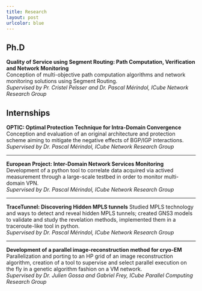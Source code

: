 ```yaml
---
title: Research
layout: post
urlcolor: blue
--- 
```


## Ph.D  

**Quality of Service using Segment Routing: Path Computation, Verification and Network Monitoring**  
Conception of multi-objective path computation algorithms and network monitoring solutions using Segment Routing.  
*Supervised by Pr. Cristel Pelsser and Dr. Pascal Mérindol, ICube Network Research Group*   

## Internships 

**OPTIC: Optimal Protection Technique for Intra-Domain Convergence**  
Conception and evaluation of an original architecture and protection scheme aiming to mitigate the negative effects of BGP/IGP interactions.  
*Supervised by Dr. Pascal Mérindol, ICube Network Research Group*  

---

**European Project: Inter-Domain Network Services Monitoring**  
Development of a python tool to correlate data acquired via actived measurement through a large-scale testbed in order to monitor multi-domain VPN.  
*Supervised by Dr. Pascal Mérindol, ICube Network Research Group*  

---

**TraceTunnel: Discovering Hidden MPLS tunnels**
Studied MPLS technology and ways to detect and reveal hidden MPLS tunnels; created GNS3 models to validate and study 
the revelation methods, implemented them in a traceroute-like tool in python.   
*Supervised by Dr. Pascal Mérindol, ICube Network Research Group*  

---

**Development of a parallel image-reconstruction method for cryo-EM**  
Parallelization and porting to an HP grid of an image reconstruction algorithm, creation of a tool to supervise and 
select parallel execution on the fly in a genetic algorithm fashion on a VM network.   
*Supervised by Dr. Julien Gossa and Gabriel Frey, ICube Parallel Computing Research Group*  









